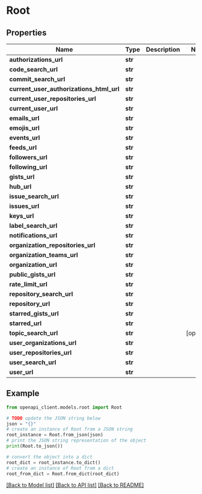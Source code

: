 # Root


## Properties

Name | Type | Description | Notes
------------ | ------------- | ------------- | -------------
**authorizations_url** | **str** |  | 
**code_search_url** | **str** |  | 
**commit_search_url** | **str** |  | 
**current_user_authorizations_html_url** | **str** |  | 
**current_user_repositories_url** | **str** |  | 
**current_user_url** | **str** |  | 
**emails_url** | **str** |  | 
**emojis_url** | **str** |  | 
**events_url** | **str** |  | 
**feeds_url** | **str** |  | 
**followers_url** | **str** |  | 
**following_url** | **str** |  | 
**gists_url** | **str** |  | 
**hub_url** | **str** |  | 
**issue_search_url** | **str** |  | 
**issues_url** | **str** |  | 
**keys_url** | **str** |  | 
**label_search_url** | **str** |  | 
**notifications_url** | **str** |  | 
**organization_repositories_url** | **str** |  | 
**organization_teams_url** | **str** |  | 
**organization_url** | **str** |  | 
**public_gists_url** | **str** |  | 
**rate_limit_url** | **str** |  | 
**repository_search_url** | **str** |  | 
**repository_url** | **str** |  | 
**starred_gists_url** | **str** |  | 
**starred_url** | **str** |  | 
**topic_search_url** | **str** |  | [optional] 
**user_organizations_url** | **str** |  | 
**user_repositories_url** | **str** |  | 
**user_search_url** | **str** |  | 
**user_url** | **str** |  | 

## Example

```python
from openapi_client.models.root import Root

# TODO update the JSON string below
json = "{}"
# create an instance of Root from a JSON string
root_instance = Root.from_json(json)
# print the JSON string representation of the object
print(Root.to_json())

# convert the object into a dict
root_dict = root_instance.to_dict()
# create an instance of Root from a dict
root_from_dict = Root.from_dict(root_dict)
```
[[Back to Model list]](../README.md#documentation-for-models) [[Back to API list]](../README.md#documentation-for-api-endpoints) [[Back to README]](../README.md)


